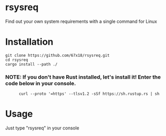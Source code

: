 # rsysreq
Find out your own system requirements with a single command for Linux
# Installation
    git clone https://github.com/67x18/rsysreq.git
    cd rsysreq
    cargo install --path ./
 ### NOTE: If you don't have Rust installed, let's install it! Enter the code below in your console.
          curl --proto '=https' --tlsv1.2 -sSf https://sh.rustup.rs | sh
# Usage
Just type "rsysreq" in your console
